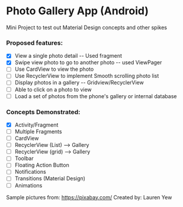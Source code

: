 # **Photo Gallery App (Android)**
Mini Project to test out Material Design concepts and other spikes

### **Proposed features**:
- [x] View a single photo detail -- Used fragment
- [x] Swipe view photo to go to another photo -- used ViewPager
- [ ] Use CardView to view the photo
- [ ] Use RecyclerView to implement Smooth scrolling photo list
- [ ] Display photos in a gallery -- Gridview/RecyclerView
- [ ] Able to click on a photo to view
- [ ] Load a set of photos from the phone's gallery or internal database

### **Concepts Demonstrated**:
- [x] Activity/Fragment
- [ ] Multiple Fragments
- [ ] CardView
- [ ] RecyclerView (List) --> Gallery
- [ ] RecyclerView (grid) --> Gallery
- [ ] Toolbar
- [ ] Floating Action Button
- [ ] Notifications
- [ ] Transitions (Material Design)
- [ ] Animations

Sample pictures from: https://pixabay.com/
Created by: Lauren Yew
